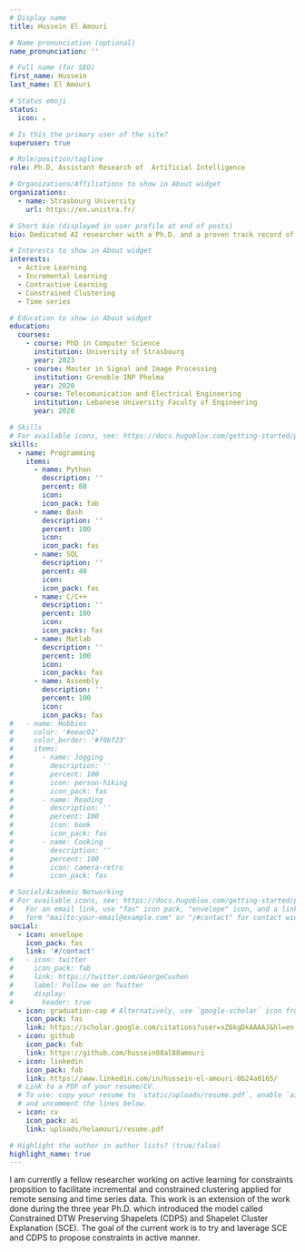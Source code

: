 ```yaml
---
# Display name
title: Hussein El Amouri

# Name pronunciation (optional)
name_pronunciation: ''

# Full name (for SEO)
first_name: Hussein
last_name: El Amouri

# Status emoji
status:
  icon: ☕️

# Is this the primary user of the site?
superuser: true

# Role/position/tagline
role: Ph.D, Assistant Research of  Artificial Intelligence

# Organizations/Affiliations to show in About widget
organizations:
  - name: Strasbourg University
    url: https://en.unistra.fr/

# Short bio (displayed in user profile at end of posts)
bio: Dedicated AI researcher with a Ph.D. and a proven track record of publications, driven to apply and investigate cutting-edge technology to world challenges.

# Interests to show in About widget
interests:
  - Active Learning
  - Incremental Learning
  - Contrastive Learning
  - Constrained Clustering
  - Time series

# Education to show in About widget
education:
  courses:
    - course: PhD in Computer Science
      institution: University of Strasbourg
      year: 2023
    - course: Master in Signal and Image Processing
      institution: Grenoble INP Phelma
      year: 2020
    - course: Telecomunication and Electrical Engineering
      institution: Lebanese University Faculty of Engineering
      year: 2020

# Skills
# For available icons, see: https://docs.hugoblox.com/getting-started/page-builder/#icons
skills:
  - name: Programming
    items:
      - name: Python
        description: ''
        percent: 80
        icon: 
        icon_pack: fab
      - name: Bash
        description: ''
        percent: 100
        icon: 
        icon_pack: fas
      - name: SQL
        description: ''
        percent: 40
        icon: 
        icon_pack: fas
      - name: C/C++
        description: ''
        percent: 100
        icon: 
        icon_packs: fas
      - name: Matlab
        description: ''
        percent: 100
        icon: 
        icon_packs: fas
      - name: Assembly
        description: ''
        percent: 100
        icon: 
        icon_packs: fas
#   - name: Hobbies
#     color: '#eeac02'
#     color_border: '#f0bf23'
#     items:
#       - name: Jogging
#         description: ''
#         percent: 100
#         icon: person-hiking
#         icon_pack: fas
#       - name: Reading
#         description: ''
#         percent: 100
#         icon: book
#         icon_pack: fas
#       - name: Cooking
#         description: ''
#         percent: 100
#         icon: camera-retro
#         icon_pack: fas

# Social/Academic Networking
# For available icons, see: https://docs.hugoblox.com/getting-started/page-builder/#icons
#   For an email link, use "fas" icon pack, "envelope" icon, and a link in the
#   form "mailto:your-email@example.com" or "/#contact" for contact widget.
social:
  - icon: envelope
    icon_pack: fas
    link: '#/contact'
#   - icon: twitter
#     icon_pack: fab
#     link: https://twitter.com/GeorgeCushen
#     label: Follow me on Twitter
#     display:
#       header: true
  - icon: graduation-cap # Alternatively, use `google-scholar` icon from `ai` icon pack
    icon_pack: fas
    link: https://scholar.google.com/citations?user=xZ6kgDkAAAAJ&hl=en
  - icon: github
    icon_pack: fab
    link: https://github.com/hussein88al88amouri
  - icon: linkedin
    icon_pack: fab
    link: https://www.linkedin.com/in/hussein-el-amouri-0b24a0165/
  # Link to a PDF of your resume/CV.
  # To use: copy your resume to `static/uploads/resume.pdf`, enable `ai` icons in `params.yaml`,
  # and uncomment the lines below.
  - icon: cv
    icon_pack: ai
    link: uploads/helamouri/resume.pdf

# Highlight the author in author lists? (true/false)
highlight_name: true
---
```


I am currently a fellow researcher working on active learning for constraints propsition to facilitate incremental and constrained clustering applied for remote sensing and time series data. This work is an extension of the work done during the three year Ph.D. which introduced the model called Constrained DTW Preserving Shapelets (CDPS) and Shapelet Cluster Explanation (SCE). The goal of the current work is to try and laverage SCE and CDPS to propose constraints in active manner.

